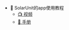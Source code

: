 <!-- * 🐋 WEB后台使用教程
  * [📌  经销商管理/dealer management](md/01_Dealer_management.md) -->
* 🎨 SolarUnit的app使用教程
  * [📺️ 视频](zh/manual/video.md)
  * [📝 手册](zh/manual/manual.md)
